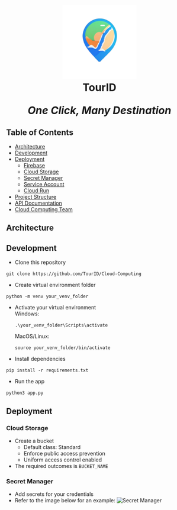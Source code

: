 <h1 align="center">
  <br>
    <img src="assets/tourid.png" alt="TourID" width="200">
  <br>
    TourID
  <br>
   <p><em>One Click, Many Destination</em></p>
</h1>

## Table of Contents
- [Architecture](#architecture)
- [Development](#development)
- [Deployment](#deployment)
  - [Firebase](#firebase)
  - [Cloud Storage](#cloud-storage)
  - [Secret Manager](#secret-manager)
  - [Service Account](#service-account)
  - [Cloud Run](#cloud-run)
- [Project Structure](#project-structure)
- [API Documentation](#api-documentations)
- [Cloud Computing Team](#cloud-computing-team)

## Architecture

## Development
- Clone this repository
```
git clone https://github.com/TourID/Cloud-Computing
```

- Create virtual environment folder
```
python -m venv your_venv_folder
```

- Activate your virtual environment
  <br>
  Windows:
  ```
  .\your_venv_folder\Scripts\activate
  ```
  MacOS/Linux:
  ```
  source your_venv_folder/bin/activate

- Install dependencies
```
pip install -r requirements.txt
```
- Run the app
```
python3 app.py
```

## Deployment

### Cloud Storage
- Create a bucket
  - Default class: Standard
  - Enforce public access prevention
  - Uniform access control enabled
- The required outcomes is `BUCKET_NAME`

### Secret Manager
- Add secrets for your credentials
- Refer to the image below for an example:
![Secret Manager](assets/secret-manager.png)
